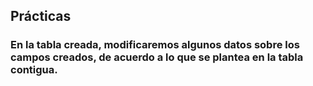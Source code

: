 ## Prácticas

### En la tabla creada, modificaremos algunos datos sobre los campos creados, de acuerdo a lo que se plantea en la tabla contigua.

